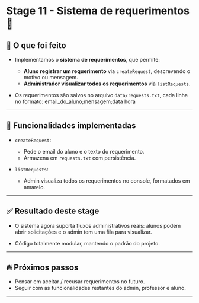 # Stage 11 - Sistema de requerimentos 📑

## 📌 O que foi feito

- Implementamos o **sistema de requerimentos**, que permite:
  - **Aluno registrar um requerimento** via `createRequest`, descrevendo o motivo ou mensagem.
  - **Administrador visualizar todos os requerimentos** via `listRequests`.

- Os requerimentos são salvos no arquivo `data/requests.txt`, cada linha no formato: email_do_aluno;mensagem;data hora
---

## 🚀 Funcionalidades implementadas

- `createRequest`:
  - Pede o email do aluno e o texto do requerimento.
  - Armazena em `requests.txt` com persistência.

- `listRequests`:
  - Admin visualiza todos os requerimentos no console, formatados em amarelo.
---

## ✅ Resultado deste stage

- O sistema agora suporta fluxos administrativos reais: alunos podem abrir solicitações e o admin tem uma fila para visualizar.

- Código totalmente modular, mantendo o padrão do projeto.
---

## 🔥 Próximos passos

- Pensar em aceitar / recusar requerimentos no futuro.
- Seguir com as funcionalidades restantes do admin, professor e aluno.
---

